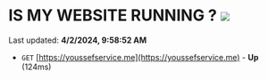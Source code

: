 # IS MY WEBSITE RUNNING ? [![](https://img.shields.io/static/v1?label=Sponsor&message=%E2%9D%A4&logo=GitHub&color=%23fe8e86)](https://github.com/sponsors/<username>)

Last updated: **4/2/2024, 9:58:52 AM**

- `GET` [https://youssefservice.me](https://youssefservice.me) - **Up** (124ms)

